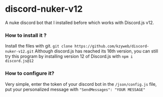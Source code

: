 # discord-nuker-v12
A nuke discord bot that I installed before which works with Discord.js v12.
### How to install it ?
Install the files with git.
```git clone https://github.com/kzyweb/discord-nuker-v12.git```
Although discord.js has reached its 16th version, you can still try this program by installing version 12 of Discord.js with ```npm i discord.js@12```
### How to configure it?
Very simple, enter the token of your discord bot in the ```/json/config.js``` file, put your personalized message with ```"SendMessages": "YOUR MESSAGE"```
